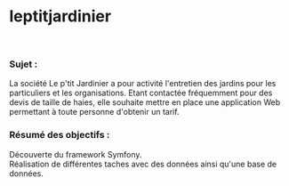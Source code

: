# leptitjardinier
<br/>
<h3>Sujet :</h3>
La société Le p'tit Jardinier a pour activité l'entretien des jardins pour les particuliers et les organisations.
Etant contactée fréquemment pour des devis de taille de haies, elle souhaite mettre en place une application Web permettant à toute personne d'obtenir un tarif.

<h3>Résumé des objectifs :</h3>
Découverte du framework Symfony.<br/>
Réalisation de différentes taches avec des données ainsi qu'une base de données.<br/>
